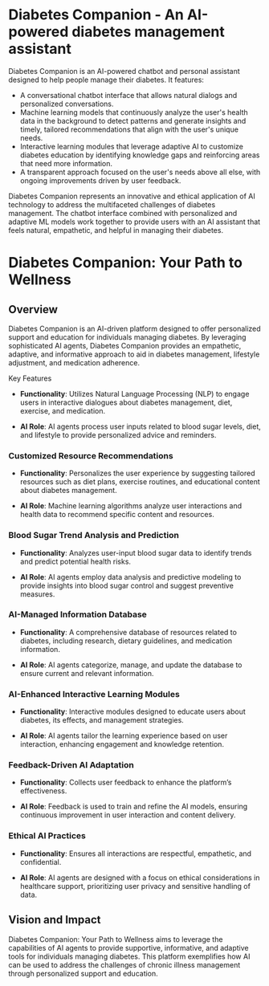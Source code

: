 # Diabetes Companion - An AI-powered diabetes management assistant

Diabetes Companion is an AI-powered chatbot and personal assistant designed to help people manage their diabetes. It features:

- A conversational chatbot interface that allows natural dialogs and personalized conversations.
- Machine learning models that continuously analyze the user's health data in the background to detect patterns and generate insights and timely, tailored recommendations that align with the user's unique needs.
- Interactive learning modules that leverage adaptive AI to customize diabetes education by identifying knowledge gaps and reinforcing areas that need more information.
- A transparent approach focused on the user's needs above all else, with ongoing improvements driven by user feedback.

Diabetes Companion represents an innovative and ethical application of AI technology to address the multifaceted challenges of diabetes management. The chatbot interface combined with personalized and adaptive ML models work together to provide users with an AI assistant that feels natural, empathetic, and helpful in managing their diabetes.

# Diabetes Companion: Your Path to Wellness

## Overview

Diabetes Companion is an AI-driven platform designed to offer personalized support and education for individuals managing diabetes. By leveraging sophisticated AI agents, Diabetes Companion provides an empathetic, adaptive, and informative approach to aid in diabetes management, lifestyle adjustment, and medication adherence. 

Key Features

- **Functionality**: Utilizes Natural Language Processing (NLP) to engage users in interactive dialogues about diabetes management, diet, exercise, and medication.

- **AI Role**: AI agents process user inputs related to blood sugar levels, diet, and lifestyle to provide personalized advice and reminders.

### Customized Resource Recommendations 

- **Functionality**: Personalizes the user experience by suggesting tailored resources such as diet plans, exercise routines, and educational content about diabetes management.

- **AI Role**: Machine learning algorithms analyze user interactions and health data to recommend specific content and resources.

### Blood Sugar Trend Analysis and Prediction

- **Functionality**: Analyzes user-input blood sugar data to identify trends and predict potential health risks. 

- **AI Role**: AI agents employ data analysis and predictive modeling to provide insights into blood sugar control and suggest preventive measures.

### AI-Managed Information Database

- **Functionality**: A comprehensive database of resources related to diabetes, including research, dietary guidelines, and medication information.

- **AI Role**: AI agents categorize, manage, and update the database to ensure current and relevant information.

### AI-Enhanced Interactive Learning Modules

- **Functionality**: Interactive modules designed to educate users about diabetes, its effects, and management strategies.

- **AI Role**: AI agents tailor the learning experience based on user interaction, enhancing engagement and knowledge retention.

### Feedback-Driven AI Adaptation

- **Functionality**: Collects user feedback to enhance the platform’s effectiveness. 

- **AI Role**: Feedback is used to train and refine the AI models, ensuring continuous improvement in user interaction and content delivery.

### Ethical AI Practices

- **Functionality**: Ensures all interactions are respectful, empathetic, and confidential.

- **AI Role**: AI agents are designed with a focus on ethical considerations in healthcare support, prioritizing user privacy and sensitive handling of data.

## Vision and Impact

Diabetes Companion: Your Path to Wellness aims to leverage the capabilities of AI agents to provide supportive, informative, and adaptive tools for individuals managing diabetes. This platform exemplifies how AI can be used to address the challenges of chronic illness management through personalized support and education.
